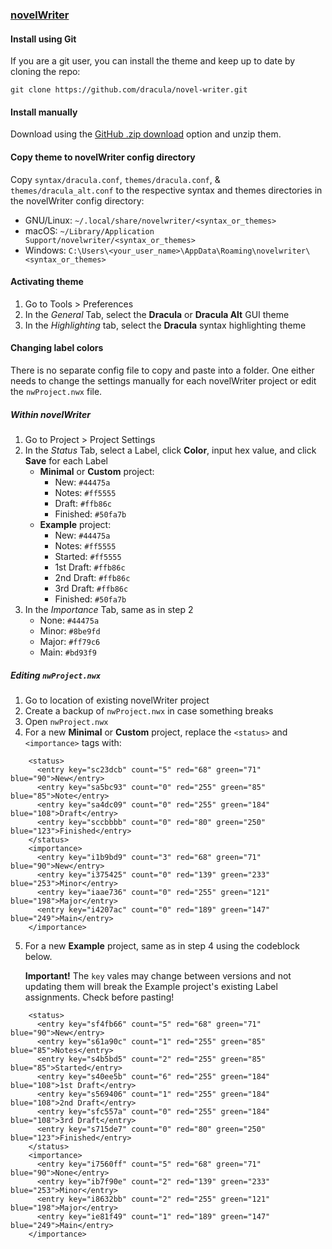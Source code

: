 ### [novelWriter](https://novelwriter.io/)

#### Install using Git

If you are a git user, you can install the theme and keep up to date by cloning the repo:

    git clone https://github.com/dracula/novel-writer.git

#### Install manually

Download using the [GitHub .zip download](https://github.com/dracula/novel-writer/archive/master.zip) option and unzip them.

#### Copy theme to novelWriter config directory
Copy `syntax/dracula.conf`, `themes/dracula.conf`, & `themes/dracula_alt.conf` to the respective syntax and themes directories in the novelWriter config directory:

* GNU/Linux: `~/.local/share/novelwriter/<syntax_or_themes>`
* macOS: `~/Library/Application Support/novelwriter/<syntax_or_themes>`
* Windows: `C:\Users\<your_user_name>\AppData\Roaming\novelwriter\<syntax_or_themes>`

#### Activating theme

1. Go to Tools > Preferences
2. In the *General* Tab, select the **Dracula** or **Dracula Alt** GUI theme
3. In the *Highlighting* tab, select the **Dracula** syntax highlighting theme

#### Changing label colors

There is no separate config file to copy and paste into a folder. One either needs to change the settings manually for each novelWriter project or edit the `nwProject.nwx` file.

##### Within novelWriter

1. Go to Project > Project Settings
2. In the *Status* Tab, select a Label, click **Color**, input hex value, and click **Save** for each Label
	* **Minimal** or **Custom** project:
		- New: `#44475a`
		- Notes: `#ff5555`
		- Draft: `#ffb86c`
		- Finished: `#50fa7b`
	* **Example** project:
		- New: `#44475a`
		- Notes: `#ff5555`
		- Started: `#ff5555`
		- 1st Draft: `#ffb86c`
		- 2nd Draft: `#ffb86c`
		- 3rd Draft: `#ffb86c`
		- Finished: `#50fa7b`
3. In the *Importance* Tab, same as in step 2
	* None: `#44475a`
	* Minor: `#8be9fd`
	* Major: `#ff79c6`
	* Main: `#bd93f9`

##### Editing `nwProject.nwx`

1. Go to location of existing novelWriter project
2. Create a backup of `nwProject.nwx` in case something breaks
3. Open `nwProject.nwx`
4. For a new **Minimal** or **Custom** project, replace the `<status>` and `<importance>` tags with:
```
    <status>
      <entry key="sc23dcb" count="5" red="68" green="71" blue="90">New</entry>
      <entry key="sa5bc93" count="0" red="255" green="85" blue="85">Note</entry>
      <entry key="sa4dc09" count="0" red="255" green="184" blue="108">Draft</entry>
      <entry key="sccbbbb" count="0" red="80" green="250" blue="123">Finished</entry>
    </status>
    <importance>
      <entry key="i1b9bd9" count="3" red="68" green="71" blue="90">New</entry>
      <entry key="i375425" count="0" red="139" green="233" blue="253">Minor</entry>
      <entry key="iaae736" count="0" red="255" green="121" blue="198">Major</entry>
      <entry key="i4207ac" count="0" red="189" green="147" blue="249">Main</entry>
    </importance>
```

5. For a new **Example** project, same as in step 4 using the codeblock below.

	**Important!** The `key` vales may change between versions and not updating them will break the Example project's existing Label assignments. Check before pasting!
```
    <status>
      <entry key="sf4fb66" count="5" red="68" green="71" blue="90">New</entry>
      <entry key="s61a90c" count="1" red="255" green="85" blue="85">Notes</entry>
      <entry key="s4b5bd5" count="2" red="255" green="85" blue="85">Started</entry>
      <entry key="s40ee5b" count="6" red="255" green="184" blue="108">1st Draft</entry>
      <entry key="s569406" count="1" red="255" green="184" blue="108">2nd Draft</entry>
      <entry key="sfc557a" count="0" red="255" green="184" blue="108">3rd Draft</entry>
      <entry key="s715de7" count="0" red="80" green="250" blue="123">Finished</entry>
    </status>
    <importance>
      <entry key="i7560ff" count="5" red="68" green="71" blue="90">None</entry>
      <entry key="ib7f90e" count="2" red="139" green="233" blue="253">Minor</entry>
      <entry key="i8632bb" count="2" red="255" green="121" blue="198">Major</entry>
      <entry key="ie81f49" count="1" red="189" green="147" blue="249">Main</entry>
    </importance>
```
